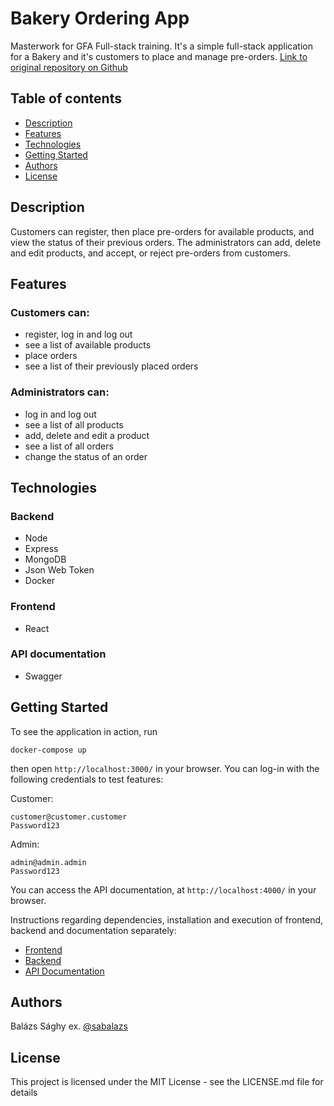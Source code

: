 # Bakery Ordering App
Masterwork for GFA Full-stack training. It's a simple full-stack application for a Bakery and it's customers to place and manage pre-orders. [Link to original repository on Github](https://github.com/green-fox-academy/sabalazs_masterwork)

## Table of contents
* [Description](#description)
* [Features](#features)
* [Technologies](#technologies)
* [Getting Started](#getting-started)
* [Authors](#authors)
* [License](#license)

## Description

Customers can register, then place pre-orders for available products, and view the status of their previous orders. The administrators can add, delete and edit products, and accept, or reject pre-orders from customers.

## Features
### Customers can:
- register, log in and log out
- see a list of available products
- place orders
- see a list of their previously placed orders
### Administrators can:
- log in and log out
- see a list of all products
- add, delete and edit a product
- see a list of all orders
- change the status of an order

## Technologies
### Backend
- Node
- Express
- MongoDB
- Json Web Token
- Docker
### Frontend
- React

### API documentation
- Swagger

## Getting Started

To see the application in action, run
```
docker-compose up
```
then open ```http://localhost:3000/``` in your browser. You can log-in with the following credentials to test features:

Customer:
```
customer@customer.customer
Password123
```
Admin:
```
admin@admin.admin
Password123
```
You can access the API documentation, at ```http://localhost:4000/``` in your browser.

Instructions regarding dependencies, installation and execution of frontend, backend and documentation separately:
- [Frontend](frontend/README.md)
- [Backend](backend/README.md)
- [API Documentation](api-documentation/README.md)

## Authors

Balázs Sághy
ex. [@sabalazs](https://github.com/sabalazs)

## License

This project is licensed under the MIT License - see the LICENSE.md file for details